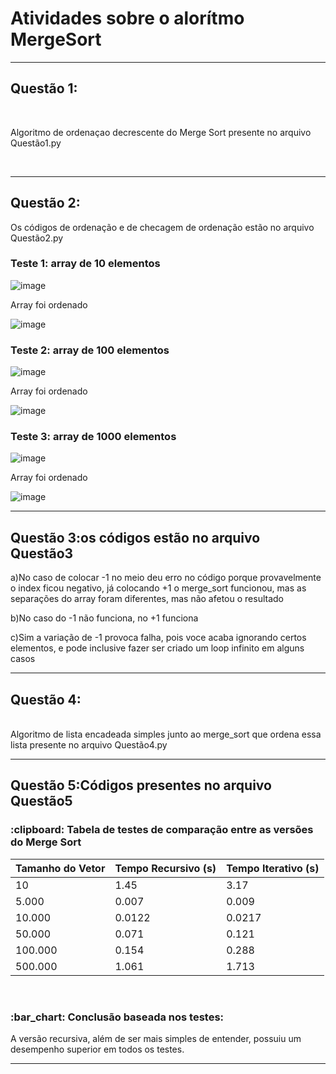 <h1>Atividades sobre o alorítmo MergeSort</h1>
<hr>

<h2>Questão 1:</h2>
<br>
<p>Algoritmo de ordenaçao decrescente do Merge Sort presente no arquivo Questão1.py</p>
<br>
<hr>
<h2>Questão 2:</h2>
<p>Os códigos de ordenação e de checagem de ordenação estão no arquivo Questão2.py</p>

<h3>Teste 1: array de 10 elementos</h3> 

![image](https://github.com/user-attachments/assets/de8b6da7-4780-475e-9b90-b0390f937b24)

<p>Array foi ordenado</p>

![image](https://github.com/user-attachments/assets/34d4edc6-97d2-41d0-8468-c84cb0e75df5)
<br>
<h3>Teste 2: array de 100 elementos</h3> 

![image](https://github.com/user-attachments/assets/c117d41e-5098-4627-8442-1a2c785fad5e)
<p>Array foi ordenado</p>

![image](https://github.com/user-attachments/assets/8679b361-8d46-432f-9716-16610e68ca74)
<br>
<h3>Teste 3: array de 1000 elementos</h3> 

![image](https://github.com/user-attachments/assets/1c12974b-a5c7-4295-8d97-38a87465940f)
<p>Array foi ordenado</p>

![image](https://github.com/user-attachments/assets/3286948c-e3e4-41c5-ae44-4ef082befe01)






<hr>
<h2>Questão 3:os códigos estão no arquivo Questão3</h2>

<p>a)No caso de colocar -1 no meio deu erro no código porque provavelmente o index ficou negativo, já colocando +1 o merge_sort funcionou, mas as separações do array foram diferentes, mas não afetou o resultado</p>
<p>b)No caso do -1 não funciona, no +1 funciona</p>
<p>c)Sim a variação de -1 provoca falha, pois voce acaba ignorando certos elementos, e pode inclusive fazer ser criado um loop infinito em alguns casos</p>
<hr>


<h2>Questão 4:</h2>
<br>
Algoritmo de lista encadeada simples junto ao merge_sort que ordena essa lista presente no arquivo Questão4.py
<br>
<hr>
<h2>Questão 5:Códigos presentes no arquivo Questão5</h2>

<h3> :clipboard: Tabela de testes de comparação entre as versões do Merge Sort</h3>

| Tamanho do Vetor | Tempo Recursivo (s) | Tempo Iterativo (s) |
| ---------------- | ------------------- | ------------------- |
| 10               | 1.45                | 3.17                |
| 5.000            | 0.007               | 0.009               |
| 10.000           | 0.0122              | 0.0217              |
| 50.000           | 0.071               | 0.121               |
| 100.000          | 0.154               | 0.288               |
| 500.000          | 1.061               | 1.713               |
<br>
<h3>:bar_chart: Conclusão baseada nos testes:</h3> 
<p>A versão recursiva, além de ser mais simples de entender, possuiu um desempenho superior em todos os testes.</p>
<hr>
